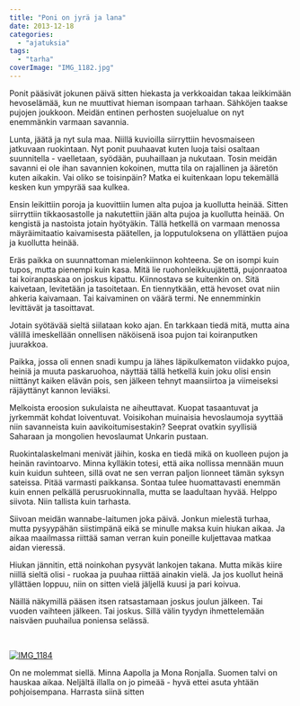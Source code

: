 ```yaml
---
title: "Poni on jyrä ja lana"
date: 2013-12-18
categories: 
  - "ajatuksia"
tags: 
  - "tarha"
coverImage: "IMG_1182.jpg"
---
```


Ponit pääsivät jokunen päivä sitten hiekasta ja verkkoaidan takaa leikkimään hevoselämää, kun ne muuttivat hieman isompaan tarhaan. Sähköjen taakse pujojen joukkoon. Meidän entinen perhosten suojelualue on nyt enemmänkin varmaan savannia.

<!--more-->

Lunta, jäätä ja nyt sula maa. Niillä kuvioilla siirryttiin hevosmaiseen jatkuvaan ruokintaan. Nyt ponit puuhaavat kuten luoja taisi osaltaan suunnitella - vaelletaan, syödään, puuhaillaan ja nukutaan. Tosin meidän savanni ei ole ihan savannien kokoinen, mutta tila on rajallinen ja ääretön kuten aikakin. Vai oliko se toisinpäin? Matka ei kuitenkaan lopu tekemällä kesken kun ympyrää saa kulkea.

Ensin leikittiin poroja ja kuovittiin lumen alta pujoa ja kuollutta heinää. Sitten siirryttiin tikkaosastolle ja nakutettiin jään alta pujoa ja kuollutta heinää. On kengistä ja nastoista jotain hyötyäkin. Tällä hetkellä on varmaan menossa mäyräimitaatio kaivamisesta päätellen, ja lopputuloksena on yllättäen pujoa ja kuollutta heinää.

Eräs paikka on suunnattoman mielenkiinnon kohteena. Se on isompi kuin tupos, mutta pienempi kuin kasa. Mitä lie ruohonleikkuujätettä, pujonraatoa tai koiranpaskaa on joskus kipattu. Kiinnostava se kuitenkin on. Sitä kaivetaan, levitetään ja tasoitetaan. En tiennytkään, että hevoset ovat niin ahkeria kaivamaan. Tai kaivaminen on väärä termi. Ne ennemminkin levittävät ja tasoittavat.

Jotain syötävää sieltä siilataan koko ajan. En tarkkaan tiedä mitä, mutta aina välillä imeskellään onnellisen näköisenä isoa pujon tai koiranputken juurakkoa.

Paikka, jossa oli ennen snadi kumpu ja lähes läpikulkematon viidakko pujoa, heiniä ja muuta paskaruohoa, näyttää tällä hetkellä kuin joku olisi ensin niittänyt kaiken elävän pois, sen jälkeen tehnyt maansiirtoa ja viimeiseksi räjäyttänyt kannon leviäksi.

Melkoista eroosion sukulaista ne aiheuttavat. Kuopat tasaantuvat ja jyrkemmät kohdat loiventuvat. Voisikohan muinaisia hevoslaumoja syyttää niin savanneista kuin aavikoitumisestakin? Seeprat ovatkin syyllisiä Saharaan ja mongolien hevoslaumat Unkarin pustaan.

Ruokintalaskelmani menivät jäihin, koska en tiedä mikä on kuolleen pujon ja heinän ravintoarvo. Minna kylläkin totesi, että aika nollissa mennään muun kuin kuidun suhteen, sillä ovat ne sen verran paljon lionneet tämän syksyn sateissa. Pitää varmasti paikkansa. Sontaa tulee huomattavasti enemmän kuin ennen pelkällä perusruokinnalla, mutta se laadultaan hyvää. Helppo siivota. Niin tallista kuin tarhasta.

Siivoan meidän wannabe-laitumen joka päivä. Jonkun mielestä turhaa, mutta pysyypähän siistimpänä eikä se minulle maksa kuin hiukan aikaa. Ja aikaa maailmassa riittää saman verran kuin poneille kuljettavaa matkaa aidan vieressä.

Hiukan jännitin, että noinkohan pysyvät lankojen takana. Mutta mikäs kiire niillä sieltä olisi - ruokaa ja puuhaa riittää ainakin vielä. Ja jos kuollut heinä yllättäen loppuu, niin on sitten vielä jäljellä kuusi ja pari koivua.

Näillä näkymillä pääsen itsen ratsastamaan joskus joulun jälkeen. Tai vuoden vaihteen jälkeen. Tai joskus. Sillä välin tyydyn ihmettelemään naisväen puuhailua poniensa selässä.

 

[![IMG_1184](images/IMG_1184.jpg)](https://jagster.eksis.one/wp-content/uploads/IMG_1184.jpg)

On ne molemmat siellä. Minna Aapolla ja Mona Ronjalla. Suomen talvi on hauskaa aikaa. Neljältä illalla on jo pimeää - hyvä ettei asuta yhtään pohjoisempana. Harrasta siinä sitten

